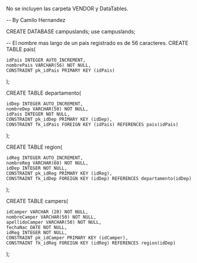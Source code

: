 No se incluyen las carpeta VENDOR y DataTables.

-- By Camilo Hernandez
                              
CREATE DATABASE campuslands;
use campuslands;

-- El nombre mas largo de un pais registrado es de 56 caracteres.
CREATE TABLE pais(

    idPais INTEGER AUTO_INCREMENT,
    nombrePais VARCHAR(56) NOT NULL,
    CONSTRAINT pk_idPais PRIMARY KEY (idPais)

);

CREATE TABLE departamento(

    idDep INTEGER AUTO_INCREMENT,
    nombreDep VARCHAR(50) NOT NULL,
    idPais INTEGER NOT NULL,
    CONSTRAINT pk_idDep PRIMARY KEY (idDep),
    CONSTRAINT fk_idPais FOREIGN KEY (idPais) REFERENCES pais(idPais)

);

CREATE TABLE region(

    idReg INTEGER AUTO_INCREMENT,
    nombreReg VARCHAR(60) NOT NULL,
    idDep INTEGER NOT NULL,
    CONSTRAINT pk_idReg PRIMARY KEY (idReg),
    CONSTRAINT fk_idDep FOREIGN KEY (idDep) REFERENCES departamento(idDep)

);

CREATE TABLE campers(

    idCamper VARCHAR (20) NOT NULL,
    nombreCamper VARCHAR(50) NOT NULL,
    apellidoCamper VARCHAR(50) NOT NULL,
    fechaNac DATE NOT NULL,
    idReg INTEGER NOT NULL,
    CONSTRAINT pk_idCamper PRIMARY KEY (idCamper),
    CONSTRAINT fk_idReg FOREIGN KEY (idReg) REFERENCES region(idDep)

);
